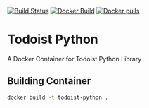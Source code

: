 [![Build Status](https://travis-ci.org/thomaslorentsen/docker-todoist-python.svg?branch=master)](https://travis-ci.org/thomaslorentsen/docker-todoist-python)
[![Docker Build](https://img.shields.io/docker/automated/imacatlol/todoist-python.svg)](https://hub.docker.com/r/imacatlol/todoist-python/)
[![Docker pulls](https://img.shields.io/docker/pulls/imacatlol/todoist-python.svg)](https://hub.docker.com/r/imacatlol/todoist-python/)
# Todoist Python
A Docker Container for Todoist Python Library
## Building Container
```bash
docker build -t todoist-python .
```

